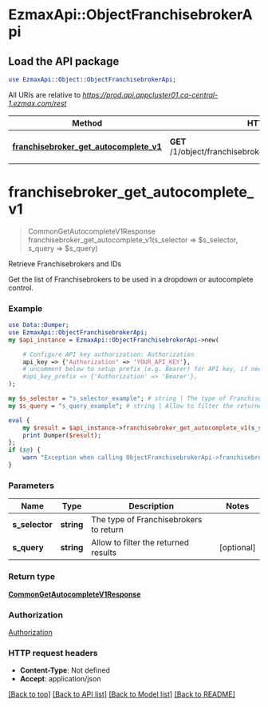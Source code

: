 # EzmaxApi::ObjectFranchisebrokerApi

## Load the API package
```perl
use EzmaxApi::Object::ObjectFranchisebrokerApi;
```

All URIs are relative to *https://prod.api.appcluster01.ca-central-1.ezmax.com/rest*

Method | HTTP request | Description
------------- | ------------- | -------------
[**franchisebroker_get_autocomplete_v1**](ObjectFranchisebrokerApi.md#franchisebroker_get_autocomplete_v1) | **GET** /1/object/franchisebroker/getAutocomplete/{sSelector} | Retrieve Franchisebrokers and IDs


# **franchisebroker_get_autocomplete_v1**
> CommonGetAutocompleteV1Response franchisebroker_get_autocomplete_v1(s_selector => $s_selector, s_query => $s_query)

Retrieve Franchisebrokers and IDs

Get the list of Franchisebrokers to be used in a dropdown or autocomplete control.

### Example
```perl
use Data::Dumper;
use EzmaxApi::ObjectFranchisebrokerApi;
my $api_instance = EzmaxApi::ObjectFranchisebrokerApi->new(

    # Configure API key authorization: Authorization
    api_key => {'Authorization' => 'YOUR_API_KEY'},
    # uncomment below to setup prefix (e.g. Bearer) for API key, if needed
    #api_key_prefix => {'Authorization' => 'Bearer'},
);

my $s_selector = "s_selector_example"; # string | The type of Franchisebrokers to return
my $s_query = "s_query_example"; # string | Allow to filter the returned results

eval {
    my $result = $api_instance->franchisebroker_get_autocomplete_v1(s_selector => $s_selector, s_query => $s_query);
    print Dumper($result);
};
if ($@) {
    warn "Exception when calling ObjectFranchisebrokerApi->franchisebroker_get_autocomplete_v1: $@\n";
}
```

### Parameters

Name | Type | Description  | Notes
------------- | ------------- | ------------- | -------------
 **s_selector** | **string**| The type of Franchisebrokers to return | 
 **s_query** | **string**| Allow to filter the returned results | [optional] 

### Return type

[**CommonGetAutocompleteV1Response**](CommonGetAutocompleteV1Response.md)

### Authorization

[Authorization](../README.md#Authorization)

### HTTP request headers

 - **Content-Type**: Not defined
 - **Accept**: application/json

[[Back to top]](#) [[Back to API list]](../README.md#documentation-for-api-endpoints) [[Back to Model list]](../README.md#documentation-for-models) [[Back to README]](../README.md)

